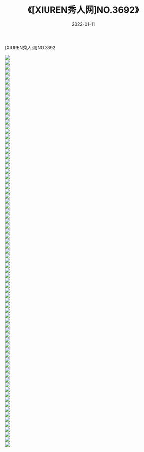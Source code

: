 ﻿---
layout: post
title:  《[XIUREN秀人网]NO.3692》
date:   2022-01-11
img: http://pic.660000.xyz/1:/秀人网/秀人网第04部分/[XIUREN秀人网]NO.3692/000.jpg
categories: [美女, 清纯, 唯美]
---

[XIUREN秀人网]NO.3692

 ![](http://pic.660000.xyz/1:/秀人网/秀人网第04部分/[XIUREN秀人网]NO.3692/001.jpg) <br>![](http://pic.660000.xyz/1:/秀人网/秀人网第04部分/[XIUREN秀人网]NO.3692/002.jpg) <br>![](http://pic.660000.xyz/1:/秀人网/秀人网第04部分/[XIUREN秀人网]NO.3692/003.jpg) <br>![](http://pic.660000.xyz/1:/秀人网/秀人网第04部分/[XIUREN秀人网]NO.3692/004.jpg) <br>![](http://pic.660000.xyz/1:/秀人网/秀人网第04部分/[XIUREN秀人网]NO.3692/005.jpg) <br>![](http://pic.660000.xyz/1:/秀人网/秀人网第04部分/[XIUREN秀人网]NO.3692/006.jpg) <br>![](http://pic.660000.xyz/1:/秀人网/秀人网第04部分/[XIUREN秀人网]NO.3692/007.jpg) <br>![](http://pic.660000.xyz/1:/秀人网/秀人网第04部分/[XIUREN秀人网]NO.3692/008.jpg) <br>![](http://pic.660000.xyz/1:/秀人网/秀人网第04部分/[XIUREN秀人网]NO.3692/009.jpg) <br>![](http://pic.660000.xyz/1:/秀人网/秀人网第04部分/[XIUREN秀人网]NO.3692/010.jpg) <br>![](http://pic.660000.xyz/1:/秀人网/秀人网第04部分/[XIUREN秀人网]NO.3692/011.jpg) <br>![](http://pic.660000.xyz/1:/秀人网/秀人网第04部分/[XIUREN秀人网]NO.3692/012.jpg) <br>![](http://pic.660000.xyz/1:/秀人网/秀人网第04部分/[XIUREN秀人网]NO.3692/013.jpg) <br>![](http://pic.660000.xyz/1:/秀人网/秀人网第04部分/[XIUREN秀人网]NO.3692/014.jpg) <br>![](http://pic.660000.xyz/1:/秀人网/秀人网第04部分/[XIUREN秀人网]NO.3692/015.jpg) <br>![](http://pic.660000.xyz/1:/秀人网/秀人网第04部分/[XIUREN秀人网]NO.3692/016.jpg) <br>![](http://pic.660000.xyz/1:/秀人网/秀人网第04部分/[XIUREN秀人网]NO.3692/017.jpg) <br>![](http://pic.660000.xyz/1:/秀人网/秀人网第04部分/[XIUREN秀人网]NO.3692/018.jpg) <br>![](http://pic.660000.xyz/1:/秀人网/秀人网第04部分/[XIUREN秀人网]NO.3692/019.jpg) <br>![](http://pic.660000.xyz/1:/秀人网/秀人网第04部分/[XIUREN秀人网]NO.3692/020.jpg) <br>![](http://pic.660000.xyz/1:/秀人网/秀人网第04部分/[XIUREN秀人网]NO.3692/021.jpg) <br>![](http://pic.660000.xyz/1:/秀人网/秀人网第04部分/[XIUREN秀人网]NO.3692/022.jpg) <br>![](http://pic.660000.xyz/1:/秀人网/秀人网第04部分/[XIUREN秀人网]NO.3692/023.jpg) <br>![](http://pic.660000.xyz/1:/秀人网/秀人网第04部分/[XIUREN秀人网]NO.3692/024.jpg) <br>![](http://pic.660000.xyz/1:/秀人网/秀人网第04部分/[XIUREN秀人网]NO.3692/025.jpg) <br>![](http://pic.660000.xyz/1:/秀人网/秀人网第04部分/[XIUREN秀人网]NO.3692/026.jpg) <br>![](http://pic.660000.xyz/1:/秀人网/秀人网第04部分/[XIUREN秀人网]NO.3692/027.jpg) <br>![](http://pic.660000.xyz/1:/秀人网/秀人网第04部分/[XIUREN秀人网]NO.3692/028.jpg) <br>![](http://pic.660000.xyz/1:/秀人网/秀人网第04部分/[XIUREN秀人网]NO.3692/029.jpg) <br>![](http://pic.660000.xyz/1:/秀人网/秀人网第04部分/[XIUREN秀人网]NO.3692/030.jpg) <br>![](http://pic.660000.xyz/1:/秀人网/秀人网第04部分/[XIUREN秀人网]NO.3692/031.jpg) <br>![](http://pic.660000.xyz/1:/秀人网/秀人网第04部分/[XIUREN秀人网]NO.3692/032.jpg) <br>![](http://pic.660000.xyz/1:/秀人网/秀人网第04部分/[XIUREN秀人网]NO.3692/033.jpg) <br>![](http://pic.660000.xyz/1:/秀人网/秀人网第04部分/[XIUREN秀人网]NO.3692/034.jpg) <br>![](http://pic.660000.xyz/1:/秀人网/秀人网第04部分/[XIUREN秀人网]NO.3692/035.jpg) <br>![](http://pic.660000.xyz/1:/秀人网/秀人网第04部分/[XIUREN秀人网]NO.3692/036.jpg) <br>![](http://pic.660000.xyz/1:/秀人网/秀人网第04部分/[XIUREN秀人网]NO.3692/037.jpg) <br>![](http://pic.660000.xyz/1:/秀人网/秀人网第04部分/[XIUREN秀人网]NO.3692/038.jpg) <br>![](http://pic.660000.xyz/1:/秀人网/秀人网第04部分/[XIUREN秀人网]NO.3692/039.jpg) <br>![](http://pic.660000.xyz/1:/秀人网/秀人网第04部分/[XIUREN秀人网]NO.3692/040.jpg) <br>![](http://pic.660000.xyz/1:/秀人网/秀人网第04部分/[XIUREN秀人网]NO.3692/041.jpg) <br>![](http://pic.660000.xyz/1:/秀人网/秀人网第04部分/[XIUREN秀人网]NO.3692/042.jpg) <br>![](http://pic.660000.xyz/1:/秀人网/秀人网第04部分/[XIUREN秀人网]NO.3692/043.jpg) <br>![](http://pic.660000.xyz/1:/秀人网/秀人网第04部分/[XIUREN秀人网]NO.3692/044.jpg) <br>![](http://pic.660000.xyz/1:/秀人网/秀人网第04部分/[XIUREN秀人网]NO.3692/045.jpg) <br>![](http://pic.660000.xyz/1:/秀人网/秀人网第04部分/[XIUREN秀人网]NO.3692/046.jpg) <br>![](http://pic.660000.xyz/1:/秀人网/秀人网第04部分/[XIUREN秀人网]NO.3692/047.jpg) <br>![](http://pic.660000.xyz/1:/秀人网/秀人网第04部分/[XIUREN秀人网]NO.3692/048.jpg) <br>![](http://pic.660000.xyz/1:/秀人网/秀人网第04部分/[XIUREN秀人网]NO.3692/049.jpg) <br>![](http://pic.660000.xyz/1:/秀人网/秀人网第04部分/[XIUREN秀人网]NO.3692/050.jpg) <br>![](http://pic.660000.xyz/1:/秀人网/秀人网第04部分/[XIUREN秀人网]NO.3692/051.jpg) <br>![](http://pic.660000.xyz/1:/秀人网/秀人网第04部分/[XIUREN秀人网]NO.3692/052.jpg) <br>![](http://pic.660000.xyz/1:/秀人网/秀人网第04部分/[XIUREN秀人网]NO.3692/053.jpg) <br>![](http://pic.660000.xyz/1:/秀人网/秀人网第04部分/[XIUREN秀人网]NO.3692/054.jpg) <br>![](http://pic.660000.xyz/1:/秀人网/秀人网第04部分/[XIUREN秀人网]NO.3692/055.jpg) <br>![](http://pic.660000.xyz/1:/秀人网/秀人网第04部分/[XIUREN秀人网]NO.3692/056.jpg) <br>![](http://pic.660000.xyz/1:/秀人网/秀人网第04部分/[XIUREN秀人网]NO.3692/057.jpg) <br>![](http://pic.660000.xyz/1:/秀人网/秀人网第04部分/[XIUREN秀人网]NO.3692/058.jpg) <br>![](http://pic.660000.xyz/1:/秀人网/秀人网第04部分/[XIUREN秀人网]NO.3692/059.jpg) <br>![](http://pic.660000.xyz/1:/秀人网/秀人网第04部分/[XIUREN秀人网]NO.3692/060.jpg) <br>![](http://pic.660000.xyz/1:/秀人网/秀人网第04部分/[XIUREN秀人网]NO.3692/061.jpg) <br>![](http://pic.660000.xyz/1:/秀人网/秀人网第04部分/[XIUREN秀人网]NO.3692/062.jpg) <br>![](http://pic.660000.xyz/1:/秀人网/秀人网第04部分/[XIUREN秀人网]NO.3692/063.jpg) <br>![](http://pic.660000.xyz/1:/秀人网/秀人网第04部分/[XIUREN秀人网]NO.3692/064.jpg) <br>![](http://pic.660000.xyz/1:/秀人网/秀人网第04部分/[XIUREN秀人网]NO.3692/065.jpg) <br>![](http://pic.660000.xyz/1:/秀人网/秀人网第04部分/[XIUREN秀人网]NO.3692/066.jpg) <br>![](http://pic.660000.xyz/1:/秀人网/秀人网第04部分/[XIUREN秀人网]NO.3692/067.jpg) <br>![](http://pic.660000.xyz/1:/秀人网/秀人网第04部分/[XIUREN秀人网]NO.3692/068.jpg) <br>![](http://pic.660000.xyz/1:/秀人网/秀人网第04部分/[XIUREN秀人网]NO.3692/069.jpg) <br>![](http://pic.660000.xyz/1:/秀人网/秀人网第04部分/[XIUREN秀人网]NO.3692/070.jpg) <br>![](http://pic.660000.xyz/1:/秀人网/秀人网第04部分/[XIUREN秀人网]NO.3692/071.jpg) <br>![](http://pic.660000.xyz/1:/秀人网/秀人网第04部分/[XIUREN秀人网]NO.3692/072.jpg) <br>![](http://pic.660000.xyz/1:/秀人网/秀人网第04部分/[XIUREN秀人网]NO.3692/073.jpg) <br>![](http://pic.660000.xyz/1:/秀人网/秀人网第04部分/[XIUREN秀人网]NO.3692/074.jpg) <br>![](http://pic.660000.xyz/1:/秀人网/秀人网第04部分/[XIUREN秀人网]NO.3692/075.jpg) <br>![](http://pic.660000.xyz/1:/秀人网/秀人网第04部分/[XIUREN秀人网]NO.3692/076.jpg) <br>![](http://pic.660000.xyz/1:/秀人网/秀人网第04部分/[XIUREN秀人网]NO.3692/077.jpg) <br>![](http://pic.660000.xyz/1:/秀人网/秀人网第04部分/[XIUREN秀人网]NO.3692/078.jpg) <br>![](http://pic.660000.xyz/1:/秀人网/秀人网第04部分/[XIUREN秀人网]NO.3692/079.jpg) <br>